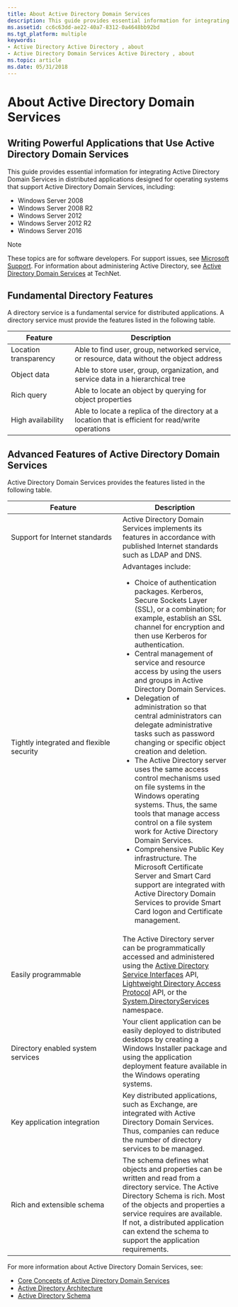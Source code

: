 ```yaml
---
title: About Active Directory Domain Services
description: This guide provides essential information for integrating Microsoft Active Directory in distributed applications designed for operating systems that support Active Directory.
ms.assetid: cc6c63dd-ae22-40a7-8312-0a4648bb92bd
ms.tgt_platform: multiple
keywords:
- Active Directory Active Directory , about
- Active Directory Domain Services Active Directory , about
ms.topic: article
ms.date: 05/31/2018
---
```


# About Active Directory Domain Services

## Writing Powerful Applications that Use Active Directory Domain Services

This guide provides essential information for integrating Active Directory Domain Services in distributed applications designed for operating systems that support Active Directory Domain Services, including:

-   Windows Server 2008
-   Windows Server 2008 R2
-   Windows Server 2012
-   Windows Server 2012 R2
-   Windows Server 2016

> [!Note]  
> These topics are for software developers. For support issues, see [Microsoft Support](https://windows.microsoft.com/windows/support#1tc). For information about administering Active Directory, see [Active Directory Domain Services](/previous-versions/windows/it-pro/windows-server-2008-R2-and-2008/cc770946(v=ws.10)) at TechNet.

 

## Fundamental Directory Features

A directory service is a fundamental service for distributed applications. A directory service must provide the features listed in the following table.



| Feature               | Description                                                                                         |
|-----------------------|-----------------------------------------------------------------------------------------------------|
| Location transparency | Able to find user, group, networked service, or resource, data without the object address           |
| Object data           | Able to store user, group, organization, and service data in a hierarchical tree                    |
| Rich query            | Able to locate an object by querying for object properties                                          |
| High availability     | Able to locate a replica of the directory at a location that is efficient for read/write operations |



 

## Advanced Features of Active Directory Domain Services

Active Directory Domain Services provides the features listed in the following table.



<table>
<colgroup>
<col style="width: 50%" />
<col style="width: 50%" />
</colgroup>
<thead>
<tr class="header">
<th>Feature</th>
<th>Description</th>
</tr>
</thead>
<tbody>
<tr class="odd">
<td>Support for Internet standards</td>
<td>Active Directory Domain Services implements its features in accordance with published Internet standards such as LDAP and DNS.</td>
</tr>
<tr class="even">
<td>Tightly integrated and flexible security</td>
<td>Advantages include:<br/>
<ul>
<li>Choice of authentication packages. Kerberos, Secure Sockets Layer (SSL), or a combination; for example, establish an SSL channel for encryption and then use Kerberos for authentication.</li>
<li>Central management of service and resource access by using the users and groups in Active Directory Domain Services.</li>
<li>Delegation of administration so that central administrators can delegate administrative tasks such as password changing or specific object creation and deletion.</li>
<li>The Active Directory server uses the same access control mechanisms used on file systems in the Windows operating systems. Thus, the same tools that manage access control on a file system work for Active Directory Domain Services.</li>
<li>Comprehensive Public Key infrastructure. The Microsoft Certificate Server and Smart Card support are integrated with Active Directory Domain Services to provide Smart Card logon and Certificate management.</li>
</ul></td>
</tr>
<tr class="odd">
<td>Easily programmable</td>
<td>The Active Directory server can be programmatically accessed and administered using the <a href="/windows/desktop/ADSI/active-directory-service-interfaces-adsi">Active Directory Service Interfaces</a> API, <a href="/previous-versions/windows/desktop/ldap/lightweight-directory-access-protocol-ldap-api">Lightweight Directory Access Protocol</a> API, or the <a href="/dotnet/api/system.directoryservices">System.DirectoryServices</a> namespace.</td>
</tr>
<tr class="even">
<td>Directory enabled system services</td>
<td>Your client application can be easily deployed to distributed desktops by creating a Windows Installer package and using the application deployment feature available in the Windows operating systems.</td>
</tr>
<tr class="odd">
<td>Key application integration</td>
<td>Key distributed applications, such as Exchange, are integrated with Active Directory Domain Services. Thus, companies can reduce the number of directory services to be managed.</td>
</tr>
<tr class="even">
<td>Rich and extensible schema</td>
<td>The schema defines what objects and properties can be written and read from a directory service. The Active Directory Schema is rich. Most of the objects and properties a service requires are available. If not, a distributed application can extend the schema to support the application requirements.</td>
</tr>
</tbody>
</table>



 

For more information about Active Directory Domain Services, see:

-   [Core Concepts of Active Directory Domain Services](core-concepts-of-active-directory-domain-services.md)
-   [Active Directory Architecture](active-directory-domain-services-architecture.md)
-   [Active Directory Schema](active-directory-schema.md)

